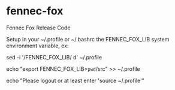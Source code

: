 fennec-fox
==========

Fennec Fox Release Code

Setup in your ~/.profile or ~/.bashrc the FENNEC_FOX_LIB
system environment variable, ex:

sed -i '/FENNEC_FOX_LIB/ d' ~/.profile

echo "export FENNEC_FOX_LIB=`pwd`/src" >> ~/.profile

echo "Please logout or at least enter 'source ~/.profile'"

